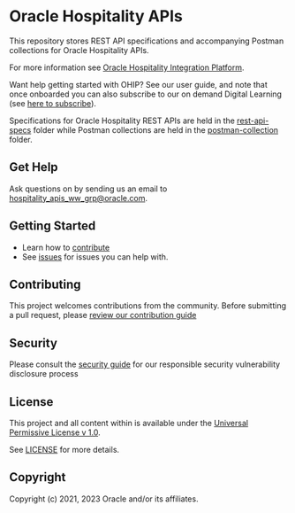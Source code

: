 # Oracle Hospitality APIs

This repository stores REST API specifications and accompanying Postman collections for Oracle Hospitality APIs.

For more information see [Oracle Hospitality Integration Platform](https://www.oracle.com/industries/hospitality/integration-platform/).

Want help getting started with OHIP?  See our user guide, and note that once onboarded you can also subscribe to our on demand Digital Learning (see [here to subscribe](https://docs.oracle.com/cd/F29336_01/doc.201/f27480/c_gs.htm)).

Specifications for Oracle Hospitality REST APIs are held in the [rest-api-specs](rest-api-specs) folder while Postman collections are held in the [postman-collection](postman-collections) folder.

## Get Help

Ask questions on by sending us an email to <hospitality_apis_ww_grp@oracle.com>.

## Getting Started

- Learn how to [contribute](CONTRIBUTING.md)
- See [issues](https://github.com/oracle/hospitality-api-docs/issues) for issues you can help with.

## Contributing

This project welcomes contributions from the community. Before submitting a pull request, please [review our contribution guide](./CONTRIBUTING.md)

## Security

Please consult the [security guide](./SECURITY.md) for our responsible security vulnerability disclosure process

## License

This project and all content within is available under the [Universal Permissive License v 1.0](https://oss.oracle.com/licenses/upl).

See [LICENSE](LICENSE.txt) for more details.

## Copyright

Copyright (c) 2021, 2023 Oracle and/or its affiliates.
